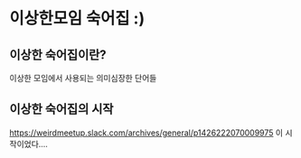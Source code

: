 # 이상한모임 숙어집 :)


## 이상한 숙어집이란?
이상한 모임에서 사용되는 의미심장한 단어들

## 이상한 숙어집의 시작

https://weirdmeetup.slack.com/archives/general/p1426222070009975
이 시작이었다....
